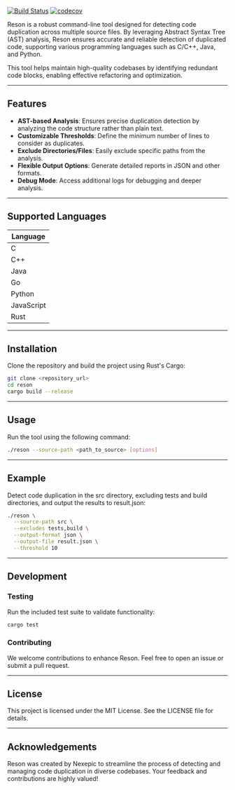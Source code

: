 [![Build Status](https://github.com/nexepic/reson/actions/workflows/ci.yml/badge.svg)](https://github.com/nexepic/reson/actions/workflows/ci.yml)
[![codecov](https://codecov.io/gh/nexepic/reson/branch/main/graph/badge.svg)](https://codecov.io/gh/nexepic/reson)

Reson is a robust command-line tool designed for detecting code duplication across multiple source files. By leveraging Abstract Syntax Tree (AST) analysis, Reson ensures accurate and reliable detection of duplicated code, supporting various programming languages such as C/C++, Java, and Python.

This tool helps maintain high-quality codebases by identifying redundant code blocks, enabling effective refactoring and optimization.

---

## Features

- **AST-based Analysis**: Ensures precise duplication detection by analyzing the code structure rather than plain text.
- **Customizable Thresholds**: Define the minimum number of lines to consider as duplicates.
- **Exclude Directories/Files**: Easily exclude specific paths from the analysis.
- **Flexible Output Options**: Generate detailed reports in JSON and other formats.
- **Debug Mode**: Access additional logs for debugging and deeper analysis.

---

## Supported Languages

| Language     |
|--------------|
| C            |
| C++          |
| Java         |
| Go           |
| Python       |
| JavaScript   |
| Rust         |

---

## Installation

Clone the repository and build the project using Rust's Cargo:

```bash
git clone <repository_url>
cd reson
cargo build --release
```

---

## Usage

Run the tool using the following command:

```bash
./reson --source-path <path_to_source> [options]
```

---

## Example

Detect code duplication in the src directory, excluding tests and build directories, and output the results to result.json:

```bash
./reson \
  --source-path src \
  --excludes tests,build \
  --output-format json \
  --output-file result.json \
  --threshold 10
```

---

## Development

### Testing

Run the included test suite to validate functionality:

```bash
cargo test
```

### Contributing

We welcome contributions to enhance Reson. Feel free to open an issue or submit a pull request.

---

## License

This project is licensed under the MIT License. See the LICENSE file for details.

---

## Acknowledgements

Reson was created by Nexepic to streamline the process of detecting and managing code duplication in diverse codebases. Your feedback and contributions are highly valued!
